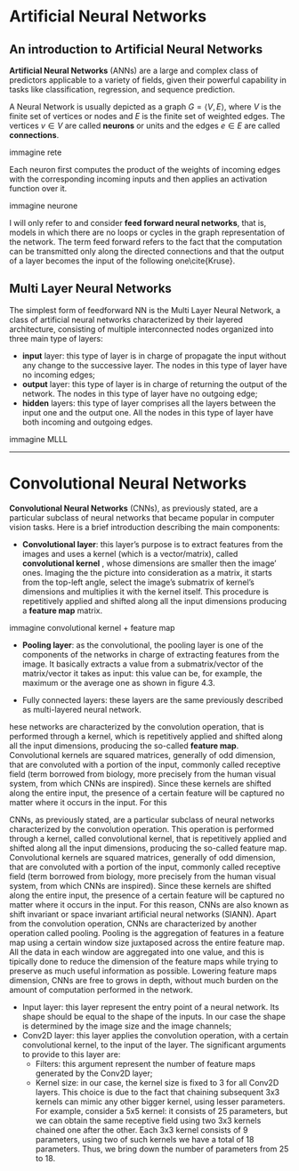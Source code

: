 # Artificial Neural Networks
## An introduction to Artificial Neural Networks
**Artificial Neural Networks** (ANNs) are a large and complex class of predictors applicable to a variety of fields, given their powerful capability in tasks like classification, regression, and sequence prediction. 

A Neural Network is usually depicted as a graph $G = \langle V , E \rangle$, where $V$ is the finite set of vertices or nodes and $E$ is the finite set of weighted edges. The vertices $v \in V$ are called **neurons** or units and the edges $e \in E$ are called **connections**.

immagine rete

Each neuron first computes the product of the weights of incoming edges with the corresponding incoming inputs and then applies an activation function over it.

immagine neurone

I will only refer to and consider **feed forward neural networks**, that is, models in which there are no loops or cycles in the graph representation of the network. The term feed forward refers to the fact that the computation can be transmitted only along the directed connections and that the output of a layer becomes the input of the following one\\cite{Kruse}.

## Multi Layer Neural Networks
The simplest form of feedforward NN is the Multi Layer Neural Network, a class of artificial neural networks characterized by their layered architecture, consisting of multiple interconnected nodes organized into three main type of layers:
- **input** layer: this type of layer is in charge of propagate the input without any change to the successive layer. The nodes in this type of layer have no incoming edges;
- **output** layer: this type of layer is in charge of returning the output of the network. The nodes in this type of layer have no outgoing edge;
- **hidden** layers: this type of layer comprises all the layers between the input one and the output one. All the nodes in this type of layer have both incoming and outgoing edges.

immagine MLLL

------------------------------------------------------------------------

# Convolutional Neural Networks
**Convolutional Neural Networks** (CNNs), as previously stated, are a particular subclass of neural networks that became popular in computer vision tasks. Here is a brief introduction describing the main components:
- **Convolutional layer**: this layer’s purpose is to extract features from the images and uses a kernel (which is a vector/matrix), called **convolutional kernel** , whose dimensions are smaller then the image’ ones. Imaging the the picture into consideration as a matrix, it starts from the top-left angle, select the image’s submatrix of kernel’s dimensions and multiplies it with the kernel itself. This procedure is repetitively applied and shifted along all the input dimensions producing a **feature map** matrix.

immagine convolutional kernel + feature map

- **Pooling layer**: as the convolutional, the pooling layer is one of the components of the networks in charge of extracting features from the image. It basically extracts a value from a submatrix/vector of the matrix/vector it takes as input: this value can be, for example, the maximum or the average one as shown in figure 4.3.

- Fully connected layers: these layers are the same previously described as multi-layered neural network.

hese networks are characterized by the convolution operation, that is performed through a kernel, which is repetitively applied and shifted along all the input dimensions, producing the so-called **feature map**. Convolutional kernels are squared matrices, generally of odd dimension, that are convoluted with a portion of the input, commonly called receptive field (term borrowed from biology, more precisely from the human visual system, from which CNNs are inspired). Since these kernels are shifted along the entire input, the presence of a certain feature will be captured no matter where it occurs in the input. For this


CNNs, as previously stated, are a particular subclass of neural networks characterized by the convolution operation. This operation is performed through a kernel, called convolutional kernel, that is repetitively applied and shifted along all the input dimensions, producing the so-called feature map. Convolutional kernels are squared matrices, generally of odd dimension, that are convoluted with a portion of the input, commonly called receptive field (term borrowed from biology, more precisely from the human visual system, from which CNNs are inspired). Since these kernels are shifted along the entire input, the presence of a certain feature will be captured no matter where it occurs in the input. For this
reason, CNNs are also known as shift invariant or space invariant artificial neural networks (SIANN). Apart from the convolution operation, CNNs are characterized by another operation called pooling. Pooling is the aggregation of features in a feature map using a certain window size juxtaposed across the entire feature map. All the data in each window are aggregated into one value, and this is tipically done to reduce the dimension of the feature maps while trying to preserve as much useful information as possible. Lowering feature maps dimension, CNNs are free to grows in depth, without much burden on the amount of computation performed in the network.

- Input layer: this layer represent the entry point of a neural network. Its shape should be equal to the shape of the inputs. In our case the shape is determined by the image size and the image channels;
- Conv2D layer: this layer applies the convolution operation, with a certain convolutional kernel, to the input of the layer. The significant arguments to provide to this layer are:
	- Filters: this argument represent the number of feature maps generated by the Conv2D layer;
	- Kernel size: in our case, the kernel size is fixed to 3 for all Conv2D layers. This choice is due to the fact that chaining subsequent 3x3 kernels can mimic any other bigger kernel, using lesser parameters. For example, consider a 5x5 kernel: it consists of 25 parameters, but we can obtain the same receptive field using two 3x3 kernels chained one after the other. Each 3x3 kernel consists of 9 parameters, using two of such kernels we have a total of 18 parameters. Thus, we bring down the number of parameters from 25 to 18.